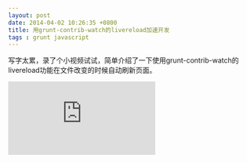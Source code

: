 ```yaml
---
layout: post
date: 2014-04-02 10:26:35 +0800
title: 用grunt-contrib-watch的livereload加速开发
tags : grunt javascript
---
```


写字太累，录了个小视频试试，简单介绍了一下使用grunt-contrib-watch的livereload功能在文件改变的时候自动刷新页面。

<iframe class="site_video" src="http://player.youku.com/embed/XNjkzMjUxOTA4" frameborder=0
allowfullscreen></iframe>

<br/>
